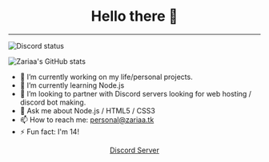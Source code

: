 <h1 align="center">Hello there 👋</h1>
<hr>

![Discord status](https://discord.c99.nl/widget/theme-4/502823349110571008.png)

![Zariaa's GitHub stats](https://github-readme-stats.vercel.app/api?username=Zariaa27&show_icons=true&theme=merko)
  
- 🔭 I’m currently working on my life/personal projects.
- 🌱 I’m currently learning Node.js
- 👯 I’m looking to partner with Discord servers looking for web hosting / discord bot making.
- 💬 Ask me about Node.js / HTML5 / CSS3
- 📫 How to reach me: personal@zariaa.tk
- ⚡ Fun fact: I'm 14!

<p align="center">
  <a href="https://discord.zariaa.tk">Discord Server</a>
</p>
